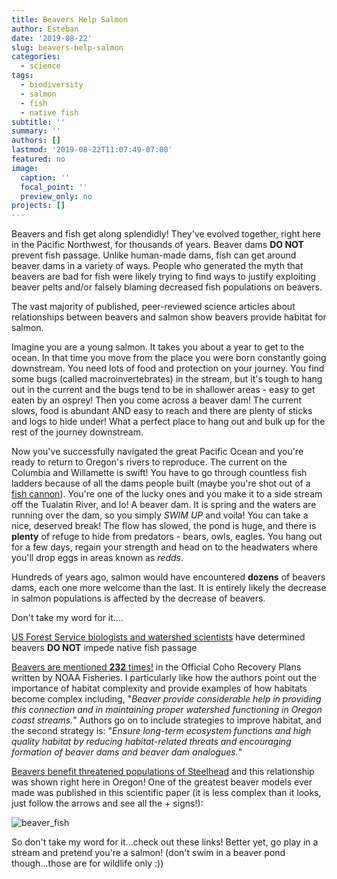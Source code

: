 ```yaml
---
title: Beavers Help Salmon
author: Esteban
date: '2019-08-22'
slug: beavers-help-salmon
categories:
  - science
tags:
  - biodiversity
  - salmon
  - fish
  - native fish
subtitle: ''
summary: ''
authors: []
lastmod: '2019-08-22T11:07:49-07:00'
featured: no
image:
  caption: ''
  focal_point: ''
  preview_only: no
projects: []
---
```


Beavers and fish get along splendidly! They've evolved together, right here in the Pacific Northwest, for thousands of years. Beaver dams **DO NOT** prevent fish passage. Unlike human-made dams, fish can get around beaver dams in a variety of ways. People who generated the myth that beavers are bad for fish were likely trying to find ways to justify exploiting beaver pelts and/or falsely blaming decreased fish populations on beavers. 

The vast majority of published, peer-reviewed science articles about relationships between beavers and salmon show beavers provide habitat for salmon. 

Imagine you are a young salmon. It takes you about a year to get to the ocean. In that time you move from the place you were born constantly going downstream. You need lots of food and protection on your journey. You find some bugs (called macroinvertebrates) in the stream, but it's tough to hang out in the current and the bugs tend to be in shallower areas - easy to get eaten by an osprey! Then you come across a beaver dam! The current slows, food is abundant AND easy to reach and there are plenty of sticks and logs to hide under! What a perfect place to hang out and bulk up for the rest of the journey downstream.

Now you've successfully navigated the great Pacific Ocean and you're ready to return to Oregon's rivers to reproduce. The current on the Columbia and Willamette is swift! You have to go through countless fish ladders because of all the dams people built (maybe you're shot out of a [fish cannon](https://mentalfloss.com/article/597138/fish-tube-how-salmon-cannon-works)). You're one of the lucky ones and you make it to a side stream off the Tualatin River, and lo! A beaver dam. It is spring and the waters are running over the dam, so you simply *SWIM UP* and voila! You can take a nice, deserved break! The flow has slowed, the pond is huge, and there is **plenty** of refuge to hide from predators - bears, owls, eagles. You hang out for a few days, regain your strength and head on to the headwaters where you'll drop eggs in areas known as *redds*.

Hundreds of years ago, salmon would have encountered **dozens** of beavers dams, each one more welcome than the last. It is entirely likely the decrease in salmon populations is affected by the decrease of beavers.

Don't take my word for it....

[US Forest Service biologists and watershed scientists](https://www.beaverinstitute.org/wp-content/uploads/2017/08/Do-Beaver-Dams-Impede-the-Movement-of-Trout-Lokteff-Roper-Wheaton-Transactions-American-Fisheries-Society-2013-2-2-2.pdf) have determined beavers **DO NOT** impede native fish passage

[Beavers are mentioned **232** times!](https://www.beaverinstitute.org/wp-content/uploads/2017/08/NMFS-ORCohoRecoveryPlan2016.pdf) in the Official Coho Recovery Plans written by NOAA Fisheries. I particularly like how the authors point out the importance of habitat complexity and provide examples of how habitats become complex including, "*Beaver provide considerable help in providing this connection and in maintaining proper watershed functioning in Oregon coast streams.*" Authors go on to include strategies to improve habitat, and the second strategy is: "*Ensure long-term ecosystem functions and high quality habitat by reducing habitat-related threats and encouraging formation of beaver dams and beaver dam analogues.*"

[Beavers benefit threatened populations of Steelhead](link...) and this relationship was shown right here in Oregon! One of the greatest beaver models ever made was published in this scientific paper (it is less complex than it looks, just follow the arrows and see all the + signs!):

![beaver_fish](/img/beaver_fish.jpg)

So don't take my word for it...check out these links! Better yet, go play in a stream and pretend you're a salmon! (don't swim in a beaver pond though...those are for wildlife only :))











